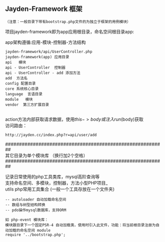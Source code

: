 
## Jayden-Framework 框架  

`（注意：一般目录下带有bootstrap.php文件的为独立于框架的用例模块）  `

项目jayden-framework即为app应用根目录，命名空间根目录app:    

app架构遵循:应用-模块-控制器-方法结构  
```
jayden-framework/api/UserController.php  
jayden-framework(app) 应用目录  
api   模块      
api - UserController  控制器    
api - UserController - add 添加方法
add  方法名
config 配置目录
core 系统核心目录
language  言语目录
module   模块
vendor  第三方扩展目录
```
  
## 
action方法内部获取请求数据，使用$this->body或注入run($body)获取  
访问路由：  
```
http://jayden.cc/index.php?r=api/user/add  
```

##########################################################  
  其它目录为单个模块库  （换行加2个空格）
##########################################################  

记录日常使用的php工具类库，mysql高阶查询等  
支持命名空间、多模块，控制器，方法小型PHP项目_  
utils php常用工具集合 (一般一个工具存放在一个文件夹)  

```
-- autoloader 自动加载命名空间  
-- 数组与树型结构转换  
-- pdo操作mysql数据库，支持ORM  
```  

```$xslt
如 php-event 模块库：
模块跟目录下一个固定PSR-4 自动加载类，使用时引入此文件，功能：将当前根目录注册为自动加载的命名空间 module
require '../bootstrap.php';
```


